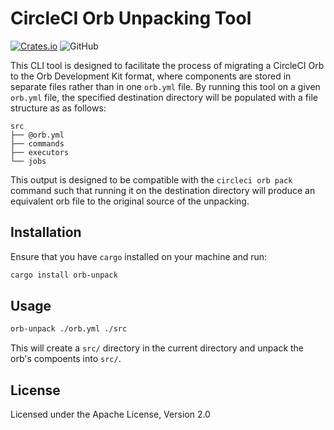 # CircleCI Orb Unpacking Tool

[![Crates.io](https://img.shields.io/crates/v/orb-unpack)](https://crates.io/crates/orb-unpack)
![GitHub](https://img.shields.io/github/license/Xavientois/circleci-orb-unpack)

This CLI tool is designed to facilitate the process of migrating a CircleCI Orb to the Orb Development Kit format, where components are stored in separate files rather than in one `orb.yml` file. By running this tool on a given `orb.yml` file, the specified destination directory will be populated with a file structure as as follows:

```
src
├── @orb.yml
├── commands
├── executors
└── jobs
```

This output is designed to be compatible with the `circleci orb pack` command such that running it on the destination directory will produce an equivalent orb file to the original source of the unpacking.

## Installation

Ensure that you have `cargo` installed on your machine and run:

```bash
cargo install orb-unpack
```

## Usage

```bash
orb-unpack ./orb.yml ./src
```

This will create a `src/` directory in the current directory and unpack the orb's compoents into `src/`.

## License

Licensed under the Apache License, Version 2.0 
